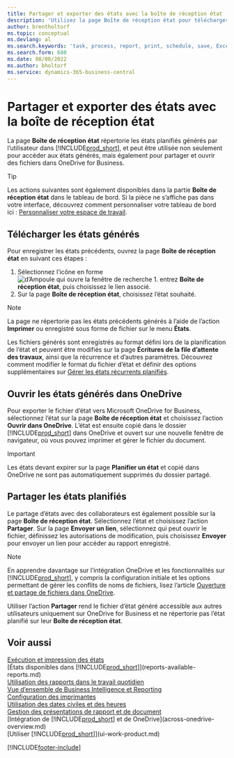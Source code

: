```yaml
---
title: Partager et exporter des états avec la boîte de réception état
description: 'Utilisez la page Boîte de réception état pour télécharger, partager et exporter des états dans Business Central.'
author: brentholtorf
ms.topic: conceptual
ms.devlang: al
ms.search.keywords: 'task, process, report, print, schedule, save, Excel, PDF, dataset, export, report inbox, onedrive,'
ms.search.form: 680
ms.date: 08/08/2022
ms.author: bholtorf
ms.service: dynamics-365-business-central
---
```

# <a name="share-and-export-reports-with-the-report-inbox"></a>Partager et exporter des états avec la boîte de réception état

La page **Boîte de réception état** répertorie les états planifiés générés par l’utilisateur dans [!INCLUDE[prod_short](includes/prod_short.md)], et peut être utilisée non seulement pour accéder aux états générés, mais également pour partager et ouvrir des fichiers dans OneDrive for Business.

> [!TIP]
> Les actions suivantes sont également disponibles dans la partie **Boîte de réception état** dans le tableau de bord. Si la pièce ne s’affiche pas dans votre interface, découvrez comment personnaliser votre tableau de bord ici : [Personnaliser votre espace de travail](ui-personalization-user.md).

## <a name="download-generated-reports"></a>Télécharger les états générés

Pour enregistrer les états précédents, ouvrez la page **Boîte de réception état** en suivant ces étapes :

1. Sélectionnez l’icône en forme ![d’Ampoule qui ouvre la fenêtre de recherche 1.](media/ui-search/search_small.png "Dites-moi ce que vous voulez faire") entrez **Boîte de réception état**, puis choisissez le lien associé.  
2. Sur la page **Boîte de réception état**, choisissez l’état souhaité.

> [!NOTE]
> La page ne répertorie pas les états précédents générés à l’aide de l’action **Imprimer** ou enregistré sous forme de fichier sur le menu **États**.
>
> Les fichiers générés sont enregistrés au format défini lors de la planification de l‘état et peuvent être modifiés sur la page **Écritures de la file d’attente des travaux**, ainsi que la récurrence et d’autres paramètres. Découvrez comment modifier le format du fichier d’état et définir des options supplémentaires sur [Gérer les états récurrents planifiés](ui-work-report.md#manage-scheduled-recurring-reports).

## <a name="open-generated-reports-in-onedrive"></a>Ouvrir les états générés dans OneDrive

Pour exporter le fichier d’état vers Microsoft OneDrive for Business, sélectionnez l’état sur la page **Boîte de réception état** et choisissez l’action **Ouvrir dans OneDrive**. L’état est ensuite copié dans le dossier [!INCLUDE[prod_short](includes/prod_short.md)] dans OneDrive et ouvert sur une nouvelle fenêtre de navigateur, où vous pouvez imprimer et gérer le fichier du document.

> [!IMPORTANT]
>
> Les états devant expirer sur la page **Planifier un état** et copié dans OneDrive ne sont pas automatiquement supprimés du dossier partagé.

## <a name="share-scheduled-reports"></a>Partager les états planifiés

Le partage d’états avec des collaborateurs est également possible sur la page **Boîte de réception état**. Sélectionnez l’état et choisissez l’action **Partager**. Sur la page **Envoyer un lien**, sélectionnez qui peut ouvrir le fichier, définissez les autorisations de modification, puis choisissez **Envoyer** pour envoyer un lien pour accéder au rapport enregistré.

> [!NOTE]
> En apprendre davantage sur l’intégration OneDrive et les fonctionnalités sur [!INCLUDE[prod_short](includes/prod_short.md)], y compris la configuration initiale et les options permettant de gérer les conflits de noms de fichiers, lisez l’article [Ouverture et partage de fichiers dans OneDrive](across-share-onedrive.md).
>
> Utiliser l’action **Partager** rend le fichier d’état généré accessible aux autres utilisateurs uniquement sur OneDrive for Business et ne répertorie pas l’état planifié sur leur **Boîte de réception état**.

## <a name="see-also"></a>Voir aussi

[Exécution et impression des états](ui-work-report.md)  
[États disponibles dans [!INCLUDE[prod_short](includes/prod_short.md)]](reports-available-reports.md)  
[Utilisation des rapports dans le travail quotidien](reports-use-reports.md)  
[Vue d’ensemble de Business Intelligence et Reporting](reports-bi-reporting.md)  
[Configuration des imprimantes](ui-specify-printer-selection-reports.md)  
[Utilisation des dates civiles et des heures](ui-enter-date-ranges.md)  
[Gestion des présentations de rapport et de document](ui-manage-report-layouts.md)  
[Intégration de [!INCLUDE[prod_short](includes/prod_short.md)] et de OneDrive](across-onedrive-overview.md)  
[Utiliser [!INCLUDE[prod_short](includes/prod_short.md)]](ui-work-product.md)  

[!INCLUDE[footer-include](includes/footer-banner.md)]
